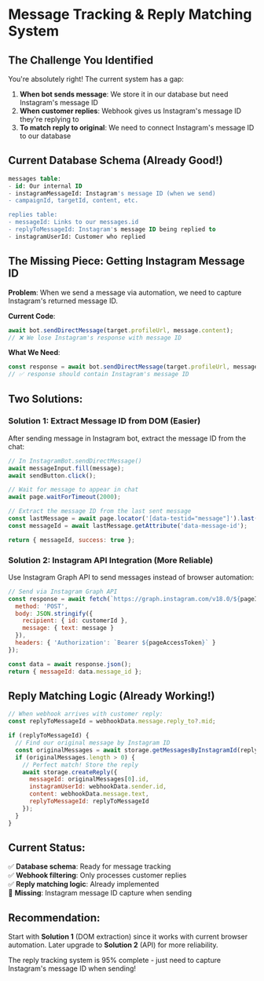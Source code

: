 # Message Tracking & Reply Matching System

## The Challenge You Identified

You're absolutely right! The current system has a gap:

1. **When bot sends message**: We store it in our database but need Instagram's message ID
2. **When customer replies**: Webhook gives us Instagram's message ID they're replying to
3. **To match reply to original**: We need to connect Instagram's message ID to our database

## Current Database Schema (Already Good!)

```sql
messages table:
- id: Our internal ID
- instagramMessageId: Instagram's message ID (when we send)
- campaignId, targetId, content, etc.

replies table:  
- messageId: Links to our messages.id
- replyToMessageId: Instagram's message ID being replied to
- instagramUserId: Customer who replied
```

## The Missing Piece: Getting Instagram Message ID

**Problem**: When we send a message via automation, we need to capture Instagram's returned message ID.

**Current Code**: 
```javascript
await bot.sendDirectMessage(target.profileUrl, message.content);
// ❌ We lose Instagram's response with message ID
```

**What We Need**:
```javascript
const response = await bot.sendDirectMessage(target.profileUrl, message.content);
// ✅ response should contain Instagram's message ID
```

## Two Solutions:

### Solution 1: Extract Message ID from DOM (Easier)
After sending message in Instagram bot, extract the message ID from the chat:

```javascript
// In InstagramBot.sendDirectMessage()
await messageInput.fill(message);
await sendButton.click();

// Wait for message to appear in chat
await page.waitForTimeout(2000);

// Extract the message ID from the last sent message
const lastMessage = await page.locator('[data-testid="message"]').last();
const messageId = await lastMessage.getAttribute('data-message-id');

return { messageId, success: true };
```

### Solution 2: Instagram API Integration (More Reliable)
Use Instagram Graph API to send messages instead of browser automation:

```javascript
// Send via Instagram Graph API
const response = await fetch(`https://graph.instagram.com/v18.0/${pageId}/messages`, {
  method: 'POST',
  body: JSON.stringify({
    recipient: { id: customerId },
    message: { text: message }
  }),
  headers: { 'Authorization': `Bearer ${pageAccessToken}` }
});

const data = await response.json();
return { messageId: data.message_id };
```

## Reply Matching Logic (Already Working!)

```javascript
// When webhook arrives with customer reply:
const replyToMessageId = webhookData.message.reply_to?.mid;

if (replyToMessageId) {
  // Find our original message by Instagram ID
  const originalMessages = await storage.getMessagesByInstagramId(replyToMessageId);
  if (originalMessages.length > 0) {
    // Perfect match! Store the reply
    await storage.createReply({
      messageId: originalMessages[0].id,
      instagramUserId: webhookData.sender.id,
      content: webhookData.message.text,
      replyToMessageId: replyToMessageId
    });
  }
}
```

## Current Status:

✅ **Database schema**: Ready for message tracking  
✅ **Webhook filtering**: Only processes customer replies  
✅ **Reply matching logic**: Already implemented  
🔄 **Missing**: Instagram message ID capture when sending  

## Recommendation:

Start with **Solution 1** (DOM extraction) since it works with current browser automation. Later upgrade to **Solution 2** (API) for more reliability.

The reply tracking system is 95% complete - just need to capture Instagram's message ID when sending!